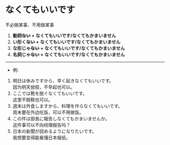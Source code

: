 # なくてもいいです  

不必做某事、不用做某事

1. **動詞~~ない~~ + なくてもいいです/なくてもかまいません**
2. **い形く~~ない~~ + なくてもいいです/なくてもかまいません**
3. **な形じゃ~~ない~~ + なくてもいいです/なくてもかまいません**
4. **名詞じゃ~~ない~~ + なくてもいいです/なくてもかまいません**  
***
* 例:  
1. 明日は休みですから、早く起きなくてもいいです。  
因为明天放假，不早起也可以。
2. ここでは靴を脱ぐなくてもいいです。  
这里不脱鞋也可以。
3. 週末は外食しますから、料理を作らなくてもいいです。  
周末要在外边吃饭，可以不用做饭。
4. この件は部長に報告しなくてもかまいませんか。  
这件事可以不向经理报告吗？
5. 日本の新聞が読めるようになりたいです。  
我想要变得能看懂日本报纸。  
